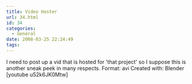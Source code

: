 ```yaml
---
title: Video Hoster
url: 34.html
id: 34
categories:
  - General
date: 2008-03-25 22:24:49
tags:
---
```


I need to post up a vid that is hosted for 'that project' so I suppose this is another sneak peek in many respects. Format: avi Created with: Blender \[youtube u52k6JK0Mtw\]
